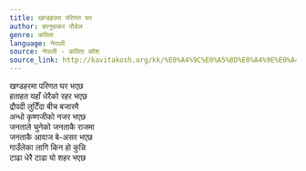 ```yaml
---
title: खण्डहरमा परिणत घर
author: ज्ञानुवाकर पौडेल
genre: कविता
language: नेपाली
source: नेपाली - कविता कोश
source_link: http://kavitakosh.org/kk/%E0%A4%9C%E0%A5%8D%E0%A4%9E%E0%A4%BE%E0%A4%A8%E0%A5%81%E0%A4%B5%E0%A4%BE%E0%A4%95%E0%A4%B0_%E0%A4%AA%E0%A5%8C%E0%A4%A1%E0%A5%87%E0%A4%B2
---
```


खण्डहरमा परिणत घर भएछ  
हताहत यहाँ धेरैको रहर भएछ  
द्रौपदी लुटिँदा बीच बजारमै  
अन्धो कृष्णजीको नजर भएछ  
जनताले चुनेको जनताकै राजमा  
जनताकै आवाज बे-असर भएछ  
गाउँलेका लागि किन हो कुन्नि  
टाढा धेरै टाढा यो शहर भएछ

